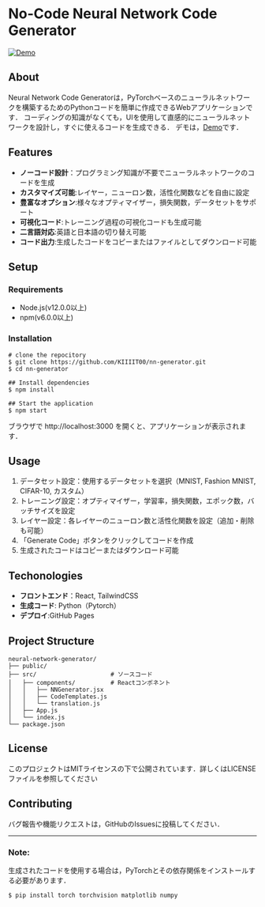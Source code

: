 # No-Code Neural Network Code Generator
[![Demo](https://github.com/KIIIIT00/nn-generator/actions/workflows/codeql.yml/badge.svg)](https://github.com/KIIIIT00/nn-generator/actions/workflows/codeql.yml)

## About
Neural Network Code Generatorは，PyTorchベースのニューラルネットワークを構築するためのPythonコードを簡単に作成できるWebアプリケーションです．
コーディングの知識がなくても，UIを使用して直感的にニューラルネットワークを設計し，すぐに使えるコードを生成できる．
デモは，[Demo](https://kiiiit00.github.io/nn-generator/)です．

## Features
- **ノーコード設計**：プログラミング知識が不要でニューラルネットワークのコードを生成
- **カスタマイズ可能**:レイヤー，ニューロン数，活性化関数などを自由に設定
- **豊富なオプション**:様々なオプティマイザー，損失関数，データセットをサポート
- **可視化コード**:トレーニング過程の可視化コードも生成可能
- **二言語対応**:英語と日本語の切り替え可能
- **コード出力**:生成したコードをコピーまたはファイルとしてダウンロード可能

## Setup
### Requirements
- Node.js(v12.0.0以上)
- npm(v6.0.0以上)

### Installation
```
# clone the repocitory
$ git clone https://github.com/KIIIIT00/nn-generator.git
$ cd nn-generator

## Install dependencies
$ npm install

## Start the application
$ npm start
```
ブラウザで http://localhost:3000 を開くと、アプリケーションが表示されます．
## Usage
1. データセット設定：使用するデータセットを選択（MNIST, Fashion MNIST, CIFAR-10, カスタム）
2. トレーニング設定：オプティマイザー，学習率，損失関数，エポック数，バッチサイズを設定
3. レイヤー設定：各レイヤーのニューロン数と活性化関数を設定（追加・削除も可能）
4. 「Generate Code」ボタンをクリックしてコードを作成
5. 生成されたコードはコピーまたはダウンロード可能

## Techonologies
- **フロントエンド**：React, TailwindCSS
- **生成コード**: Python（Pytorch）
- **デプロイ**:GitHub Pages
## Project Structure
```
neural-network-generator/
├── public/                  
├── src/                     # ソースコード
│   ├── components/          # Reactコンポネント
│   │   ├── NNGenerator.jsx  
│   │   ├── CodeTemplates.js 
│   │   └── translation.js  
│   ├── App.js               
│   └── index.js             
└── package.json             
```
## License
このプロジェクトはMITライセンスの下で公開されています．詳しくはLICENSEファイルを参照してください

## Contributing
バグ報告や機能リクエストは，GitHubのIssuesに投稿してください．

---

### Note:
生成されたコードを使用する場合は，PyTorchとその依存関係をインストールする必要があります．
```
$ pip install torch torchvision matplotlib numpy
```

